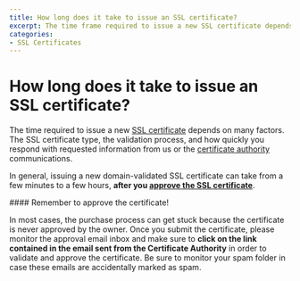 ```yaml
---
title: How long does it take to issue an SSL certificate?
excerpt: The time frame required to issue a new SSL certificate depends on many factors.
categories:
- SSL Certificates
---
```


# How long does it take to issue an SSL certificate?

The time required to issue a new [SSL certificate](/articles/ssl-certificates/) depends on many factors. The SSL certificate type, the validation process, and how quickly you respond with requested information from us or the [certificate authority](/articles/what-is-a-certificate-authority/) communications.

In general, issuing a new domain-validated SSL certificate can take from a few minutes to a few hours, **after you [approve the SSL certificate](/articles/ssl-certificates-email-approval/)**.

<warning>
#### Remember to approve the certificate!

In most cases, the purchase process can get stuck because the certificate is never approved by the owner. Once you submit the certificate, please monitor the approval email inbox and make sure to **click on the link contained in the email sent from the Certificate Authority** in order to validate and approve the certificate. Be sure to monitor your spam folder in case these emails are accidentally marked as spam.
</warning>
